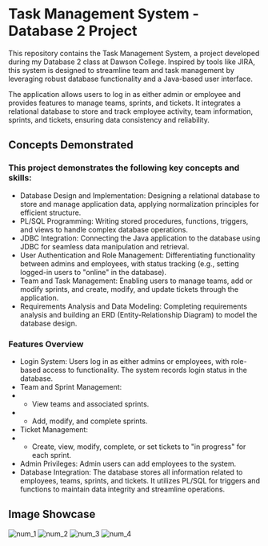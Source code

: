 # Task Management System - Database 2 Project

This repository contains the Task Management System, a project developed during my Database 2 class at Dawson College. Inspired by tools like JIRA, this system is designed to streamline team and task management by leveraging robust database functionality and a Java-based user interface.

The application allows users to log in as either admin or employee and provides features to manage teams, sprints, and tickets. It integrates a relational database to store and track employee activity, team information, sprints, and tickets, ensuring data consistency and reliability.

## Concepts Demonstrated
### This project demonstrates the following key concepts and skills:
- Database Design and Implementation: Designing a relational database to store and manage application data, applying normalization principles for efficient structure.
- PL/SQL Programming: Writing stored procedures, functions, triggers, and views to handle complex database operations.
- JDBC Integration: Connecting the Java application to the database using JDBC for seamless data manipulation and retrieval.
- User Authentication and Role Management: Differentiating functionality between admins and employees, with status tracking (e.g., setting logged-in users to "online" in the database).
- Team and Task Management: Enabling users to manage teams, add or modify sprints, and create, modify, and update tickets through the application.
- Requirements Analysis and Data Modeling: Completing requirements analysis and building an ERD (Entity-Relationship Diagram) to model the database design.
### Features Overview
- Login System: Users log in as either admins or employees, with role-based access to functionality. The system records login status in the database.
- Team and Sprint Management:
- - View teams and associated sprints.
- - Add, modify, and complete sprints.
- Ticket Management:
- - Create, view, modify, complete, or set tickets to "in progress" for each sprint.
- Admin Privileges: Admin users can add employees to the system.
- Database Integration: The database stores all information related to employees, teams, sprints, and tickets. It utilizes PL/SQL for triggers and functions to maintain data integrity and streamline operations.

## Image Showcase
![num_1](https://github.com/user-attachments/assets/5706e086-2c79-460e-954b-d621735ec9c7)
![num_2](https://github.com/user-attachments/assets/8513af85-c1fd-48fe-b685-5364cfac2e59)
![num_3](https://github.com/user-attachments/assets/5c2bab4d-6d32-4406-8c93-cc465b5428ea)
![num_4](https://github.com/user-attachments/assets/fe78ccf4-411e-4da5-a26b-4047f2fd52d6)
